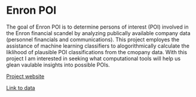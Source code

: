 # Enron POI

The goal of Enron POI is to determine persons of interest (POI) involved in the Enron financial scandel by analyzing publically available company data (personnel financials and communications). This project employes the assistance of machine learning classifiers to alogorithmically calculate the liklihood of plausible POI classifications from the cmopany data. With this project I am interested in seeking what computational tools will help us glean vaulable insights into possible POIs.

[Project website](https://siokcronin.github.io/enron_poi/index.html)

[Link to data](https://www.cs.cmu.edu/~./enron/)
